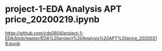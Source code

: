 # project-1-EDA Analysis APT price_20200219.ipynb
https://github.com/cds0804/project-1-EDA/blob/master/EDA%20project%20Analysis%20APT%20price_20200219.ipynb
